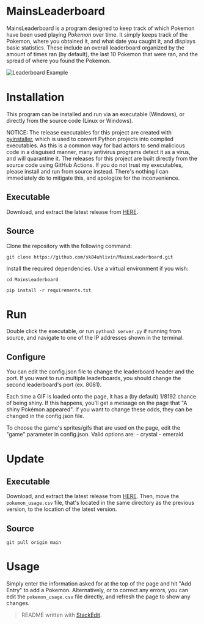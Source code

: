 
# MainsLeaderboard

MainsLeaderboard is a program designed to keep track of which Pokemon have been used playing *Pokemon* over time. It simply keeps track of the Pokemon, where you obtained it, and what date you caught it, and displays basic statistics. These include an overall leaderboard organized by the amount of times ran (by default), the last 10 Pokemon that were ran, and the spread of where you found the Pokemon.

![Leaderboard Example](https://raw.githubusercontent.com/sk84uhlivin/MainsLeaderboard/refs/heads/main/leaderboard.png)


# Installation

This program can be installed and run via an executable (Windows), or directly from the source code (Linux or Windows).

NOTICE: The release executables for this project are created with [pyinstaller](https://pyinstaller.org/en/stable/), which is used to convert Python projects into compiled executables. As this is a common way for bad actors to send malicious code in a disguised manner, many antivirus programs detect it as a virus, and will quarantine it. The releases for this project are built directly from the source code using GitHub Actions. If you do not trust my executables, please install and run from source instead. There's nothing I can immediately do to mitigate this, and apologize for the inconvenience.

## Executable

Download, and extract the latest release from [HERE](https://github.com/sk84uhlivin/MainsLeaderboard/releases).

## Source

Clone the repository with the following command:

`git clone https://github.com/sk84uhlivin/MainsLeaderboard.git`

Install the required dependencies. Use a virtual environment if you wish:

`cd MainsLeaderboard`

`pip install -r requirements.txt`


# Run

Double click the executable, or run `python3 server.py` if running from source, and navigate to one of the IP addresses shown in the terminal.

## Configure

You can edit the config.json file to change the leaderboard header and the port. If you want to run multiple leaderboards, you should change the second leaderboard's port (ex. 8081).

Each time a GIF is loaded onto the page, it has a (by default) 1/8192 chance of being shiny. If this happens, you'll get a message on the page that "A shiny Pokémon appeared". If you want to change these odds, they can be changed in the config.json file.

To choose the game's sprites/gifs that are used on the page, edit the "game" parameter in config.json. Valid options are:
    - crystal
    - emerald


# Update

## Executable

Download, and extract the latest release from [HERE](https://github.com/sk84uhlivin/MainsLeaderboard/releases). Then, move the `pokemon_usage.csv` file, that's located in the same directory as the previous version, to the location of the latest version.

## Source

`git pull origin main`

# Usage

Simply enter the information asked for at the top of the page and hit "Add Entry" to add a Pokemon. Alternatively, or to correct any errors, you can edit the `pokemon_usage.csv` file directly, and refresh the page to show any changes.

> README written with [StackEdit](https://stackedit.io/).

